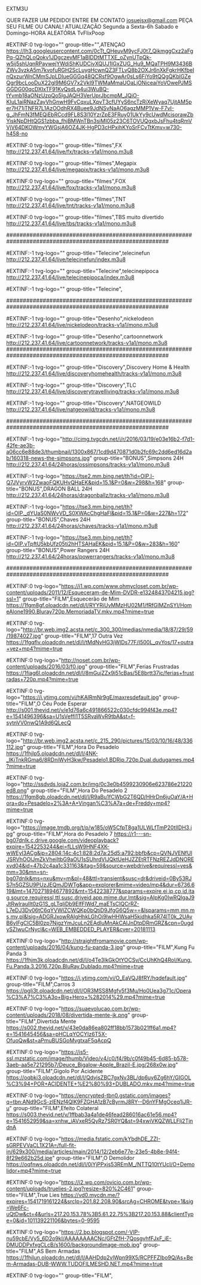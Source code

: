EXTM3U

QUER FAZER UM PEDIDO!
ENTRE EM CONTATO josuejsx@gmail.com
PEÇA SEU FILME OU CANAL!
ATUALIZAÇÃO Segunda a Sexta-6h
            Sabado e Domingo-HORA ALEATÓRIA 
TvFlixPoop

#EXTINF:0 tvg-logo="" group-title="",ATENÇAO
https://lh3.googleusercontent.com/0cTt_QHeuvM9ycFJ0t7_QikmggCxz2aFgPq-QZhQLoQokv1JDgczevMF1aBlDDtMTTXE_oZynUTpQk-w5ij5shUqnRPaywejYWdiShKUDCivXQUJ1IGxZUG_Hu9_MQaTPH9M3436BZWv3vzkA5m7kvofuRGH2ScLuygHcwnQZ3FTLvQ8b2OXJr6nXkFgkrHKfbeInQxzurWnCMmSJpLDIueGGGq48QCRsf9OgwAr0sLs6FiYo9tQQgQKblGZeQgr9bcLooDuX22gl9M6GV7x2VkI9TWMaMmaUOaLjONiceaiYoVOwePJMSGGDG00qcDXIxTF91KvQsdLg4ui3WuBQ-tYvmb18aONzUzpQo5lgJAQH3VerUprJbcmpM_JQiO-KIuL1aiRNazZayVhGnwH9FvCqxuLXpvT3cfUYyS6ncTzRiXeWyaq7UjtAM5per7H71jTNFR7L1AzOOdhRX4Buee9JdNSvNaAO6agzMMP1Vw-F7vI-g_JhFmN3fMEQiEbRCcd9FL8S3l10YzrZpE3FRuy01UkYy9cUwdMcisorawZbYiskNpDHtQGS1zbba_fhjBMWnTBn3siMI05z23C6TOVUQgxbJsFhu4tqRmVVjV64DKOWmyYWGsjA6OZ4JK-HgPD3cHPxihKYoSrFCvTtKmv=w730-h458-no


#EXTINF:0 tvg-logo="" group-title="filmes",FX
http://212.237.41.64/live/fx/tracks-v1a1/mono.m3u8


#EXTINF:0 tvg-logo="" group-title="filmes",Megapix
http://212.237.41.64/live/megapix/tracks-v1a1/mono.m3u8

#EXTINF:0 tvg-logo="" group-title="filmes",FOX
http://212.237.41.64/live/fox/tracks-v1a1/mono.m3u8

#EXTINF:0 tvg-logo="" group-title="filmes",TNT
http://212.237.41.64/live/tnt/tracks-v1a1/mono.m3u8

#EXTINF:0 tvg-logo="" group-title="filmes",TBS muito divertido
http://212.237.41.64/live/tbs/tracks-v1a1/mono.m3u8


#########################################################################################################

#EXTINF:-1 tvg-logo="" group-title="Telecine",telecinefun
http://212.237.41.64/live/telecinefun/index.m3u8

#EXTINF:-1 tvg-logo="" group-title="Telecine",telecinepipoca
http://212.237.41.64/live/telecinepipoca/index.m3u8

#EXTINF:-1 tvg-logo="" group-title="Telecine",


#########################################################################################################

#EXTINF:-1 tvg-logo="" group-title="Desenho",nickelodeon
http://212.237.41.64/live/nickelodeon/tracks-v1a1/mono.m3u8

#EXTINF:-1 tvg-logo="" group-title="Desenho",cartoonnetwork
http://212.237.41.64/live/cartoonnetwork/tracks-v1a1/mono.m3u8
#########################################################################################################

#EXTINF:-1 tvg-logo="" group-title="Discovery",Discovery Home & Health
http://212.237.41.64/live/discoveryhomehealth/tracks-v1a1/mono.m3u8

#EXTINF:-1 tvg-logo="" group-title="Discovery",TLC
http://212.237.41.64/live/discoverytravelliving/tracks-v1a1/mono.m3u8

#EXTINF:-1 tvg-logo="" group-title="Discovery",NATGEOWILD
http://212.237.41.64/live/natgeowild/tracks-v1a1/mono.m3u8

#########################################################################################################

#EXTINF:-1 tvg-logo="http://cimg.tvgcdn.net/i/r/2016/03/19/e03e16b2-f7d1-42fe-ae3b-a06cc6e88de3/thumbnail/1300x867/1cd9d470871d0b2fc69c2dd6ed16d2ab/160318-news-the-simpsons.jpg" group-title="BONUS",Simpsons 24H
http://212.237.41.64/24horas/ossimpsons/tracks-v1a1/mono.m3u8

#EXTINF:-1 tvg-logo="https://tse2.mm.bing.net/th?id=OIP.l-Q7JVyrvW2ZwaoFQKUHvQHaEK&pid=15.1&P=0&w=298&h=168" group-title="BONUS",DRAGON BALL 24H
http://212.237.41.64/24horas/dragonballz/tracks-v1a1/mono.m3u8

#EXTINF:-1 tvg-logo="https://tse3.mm.bing.net/th?id=OIP._dYUaS0NWvVD_S0XWAcChgHaFl&pid=15.1&P=0&w=227&h=172" group-title="BONUS",Chaves 24H
http://212.237.41.64/24horas/chaves/tracks-v1a1/mono.m3u8


#EXTINF:-1 tvg-logo="https://tse3.mm.bing.net/th?id=OIP.vTpftU5kbUfz05ti2hHTSAHaEK&pid=15.1&P=0&w=283&h=160" group-title="BONUS",Power Rangers 24H
http://212.237.41.64/24horas/powerrangers/tracks-v1a1/mono.m3u8

#########################################################################################################

#EXTINF:0 tvg-logo="https://i1.wp.com/www.ohmycloset.com.br/wp-content/uploads/2011/12/Esqueceram-de-Mim-DVDR-e1324843704215.jpg?ssl=1" group-title="FILM",Esquecerão de Mim
https://1fgm8gf.oloadcdn.net/dl/l/RYYRiUvMMzHU02M1/fRfGlMZnSYI/HomeAlone1990.Bluray720p.MemoriadaTV.mkv.mp4?mime=true

#EXTINF:0 tvg-logo="http://br.web.img2.acsta.net/c_300_300/medias/nmedia/18/87/29/59/19874027.jpg" group-title="FILM",17 Outra Vez
https://1fgqflv.oloadcdn.net/dl/l/tMdNvHG3jWIDs77F/I500L_qvYos/17+outra+vez+mp4?mime=true

#EXTINF:0 tvg-logo="http://noset.com.br/wp-content/uploads/2016/03/f0.jpg" group-title="FILM",Ferias Frustradas
https://1fiag6l.oloadcdn.net/dl/l/8mGujZZx9i51cBas/5E8brtt37ic/ferias+frustradas+720p.mp4?mime=true

#EXTINF:0 tvg-logo="https://i.ytimg.com/vi/hKAlRmNr9gE/maxresdefault.jpg" group-title="FILM",O Céu Pode Esperar 
http://s001.thevid.net/v/e1d76a6c491866522c030cfdc994f43e.mp4?e=1541496396&sa=U1sVeffI1T5SRvaWvR9tbA&st=f-sytnVV0nwQ1A9d6QLecQ

#EXTINF:0 tvg-logo="http://br.web.img2.acsta.net/c_215_290/pictures/15/03/10/16/48/336112.jpg" group-title="FILM",Hora Do Pesadelo
https://1fhjlp5.oloadcdn.net/dl/l/4NK-_IKiTnkRGma6/8RDniWyH3kw/Pesadelo1.BDRip.720p.Dual.dudugames.mp4?mime=true

#EXTINF:0 tvg-logo="http://ssdvds.loja2.com.br/img/0c3e0b4599230906e623786e21220ed8.png" group-title="FILM",Hora Do Pesadelo 2
https://1fgm8gb.oloadcdn.net/dl/l/R9aBu1fCWbG2T6QD/HHrDn6juOaY/A+Hora+do+Pesadelo+2%3A+A+Vingan%C3%A7a+de+Freddy+mp4?mime=true

#EXTINF:0 tvg-logo="https://image.tmdb.org/t/p/w185/oW5CfpT8ga1ULWLfTmP20tlIDH3.jpg" group-title="FILM",Hora do Pesadelo 7
https://r1---sn-bg07dnlk.c.drive.google.com/videoplayback?expire=1542253244&ei=fLLsW9HNF4XK-wWEyI3ACg&ip=2804:14c:4c1:828:2d7a:25d5:a792:bbfb&cp=QVNJVENfUlJSRVhOOlJmZkVhejItbG9aOU1sSUhrdVlJQktUeHJZZEtRTFNzREZJdDNORExvd04&id=47b2c4aa1c331163&itag=59&source=webdrive&requiressl=yes&mm=30&mn=sn-bg07dnlk&ms=nxu&mv=m&pl=48&ttl=transient&susc=dr&driveid=0By53RJS7n5GZSU9PUzJEQmJDWTg&app=explorer&mime=video/mp4&dur=6736.619&lmt=1470271894677892&mt=1542238777&sparams=expire,ei,ip,cp,id,itag,source,requiressl,ttl,susc,driveid,app,mime,dur,lmt&sig=AIpKg0IwRQIgaJ9JtRwIrauIIt0zG1S_gLTqIiDb9ElfFlWd7_maETsCIQCrRZ-L7eDJ3Dv06tC6qYVWIZCWQKp0bQtiD9JfgG6Q5w==&lsparams=mm,mn,ms,mv,pl&lsig=ADGRJxowRAIgHhkLGhOi9lwHHWsaH5kidhka5R74lT0k_2UAyB6ylFgCIC5Bl0zp7NjgzYmJcuLn2EAdIuMnAkCAlJnDtpDRmGRZ&cpn=0ugdySZIwuCrNycl&c=WEB_EMBEDDED_PLAYER&cver=20181113


#EXTINF:0 tvg-logo="http://straightfromamovie.com/wp-content/uploads/2016/04/kung-fu-panda-3.jpg" group-title="FILM",Kung Fu Panda 3
https://1fhjm3k.oloadcdn.net/dl/l/o4Te3lkGkOtYOCSv/CcUhKhQ4RoI/Kung.Fu.Panda.3.2016.720p.BluRay.Dublado.mp4?mime=true

#EXTINF:0 tvg-logo="https://i.ytimg.com/vi/O_EaVQJ8fRY/hqdefault.jpg" group-title="FILM",Carros 3
https://pgli3t.oloadcdn.net/dl/l/OR3MSS8Mgfv5f3Mu/Ho0Uea3g71c/Opera%C3%A7%C3%A3o+Big+Hero+%282014%29.mp4?mime=true

#EXTINF:0 tvg-logo="https://suaevolucao.com.br/wp-content/uploads/2018/08/divertida-mente-jk.png" group-title="FILM",Divertida Mente
https://s002.thevid.net/v/43e0da86ea802ff18bb1573b021ff6a1.mp4?e=1541645456&sa=pHCLqYOCYIz6T5X-OfuoQw&st=aPmuBUSGoMvgtxaF5qAcpQ

#EXTINF:0 tvg-logo="https://is5-ssl.mzstatic.com/image/thumb/Video/v4/c0/f4/9b/c0f49b45-6d85-b578-3aeb-aa5e721295b7/Deuce_Bigalow-Apple_Brazil-E.jpg/268x0w.jpg" group-title="FILM",Gigolo Por Acidente
https://oqbki3.oloadcdn.net/dl/l/QdvjsZBC7gxNv3BL/dp6uy6Zg6hY/GIGOL%C3%94+POR+ACIDENTE+%E2%80%93+DUBLADO.mkv.mp4?mime=true

#EXTINF:0 tvg-logo="https://encrypted-tbn0.gstatic.com/images?q=tbn:ANd9GcS-zlENzf4QlK9FZGHA1zB7cByrmJ8RY--D6nYFMgOceq1iJR-u" group-title="FILM",Efeito Colateral 
https://s003.thevid.net/v/1ffbab3a4a1de46fead286016ac61e56.mp4?e=1541652959&sa=xnhw_iAVxeR5QyRz7SR0YQ&st=94xwiVKQZWLLFlj2TjndnA

#EXTINF:0 tvg-logo="https://media.fstatic.com/kYbdhDE_ZZI-sGRPEVVaCL1X21A=/full-fit-in/629x300/media/articles/main/2014/12/2eb6e77e-23e5-4b8e-94f4-8f29e662b25d.jpe" group-title="FILM",O Demolidor
https://oqfnws.oloadcdn.net/dl/l/0iYjPPxjs53REmM_/NTTQ10tYUcI/O+Demolidor+mp4?mime=true

#EXTINF:0 tvg-logo="https://i2.wp.com/ovicio.com.br/wp-content/uploads/truelies-2.jpg?resize=820%2C461" group-title="FILM",True Lies
https://vd0.mycdn.me/?expires=1541719161224&srcIp=201.82.208.90&srcAg=CHROME&type=1&sig=We6Fc-uQtDw&ct=4&urls=217.20.153.78%3B5.61.22.75%3B217.20.153.88&clientType=0&id=101139221106&bytes=0-9595

#EXTINF:0 tvg-logo="https://2.bp.blogspot.com/-VlP-nu59cbE/Vy5_6D2o9kI/AAAAAAAACNc/GFtZfH-7QosgvhfFJxF_iE-DMUDDPxfxgCLcB/s1600/backgroundimage-mob.jpg" group-title="FILM",AS Bem Armadas
https://1fhjlun.oloadcdn.net/dl/l/AAHDdp2vlWpn99X5/RCPFFZIbo9Q/As+Bem-Armadas-DUB-WWW.TUDOFILMESHD.NET.mp4?mime=true

#EXTINF:0 tvg-logo="" group-title="FILM",
